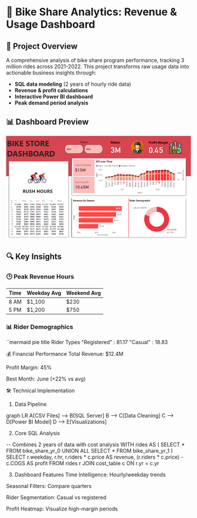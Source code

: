 # 🚴 Bike Share Analytics: Revenue & Usage Dashboard


## 📌 Project Overview
A comprehensive analysis of bike share program performance, tracking 3 million rides across 2021-2022. This project transforms raw usage data into actionable business insights through:

- **SQL data modeling** (2 years of hourly ride data)
- **Revenue & profit calculations**
- **Interactive Power BI dashboard**
- **Peak demand period analysis**

## 📊 Dashboard Preview

![BikeStore Dashboard](BIKE%20STORE%20DASHBORAD.png)

## 🔍 Key Insights

### 🕒 Peak Revenue Hours
| Time | Weekday Avg | Weekend Avg |
|------|------------|------------|
| 8 AM | $1,100     | $230       | 
| 5 PM | $1,200     | $750       |

### 📊 Rider Demographics
``mermaid
pie
    title Rider Types
    "Registered" : 81.17
    "Casual" : 18.83

💰 Financial Performance
Total Revenue: $12.4M

Profit Margin: 45%

Best Month: June (+22% vs avg)

🛠️ Technical Implementation

1. Data Pipeline

graph LR
    A[CSV Files] --> B[SQL Server]
    B --> C[Data Cleaning]
    C --> D[Power BI Model]
    D --> E[Visualizations]

2. Core SQL Analysis

-- Combines 2 years of data with cost analysis
WITH rides AS (
    SELECT * FROM bike_share_yr_0
    UNION ALL
    SELECT * FROM bike_share_yr_1
)
SELECT
    r.weekday,
    r.hr,
    r.riders * c.price AS revenue,
    (r.riders * c.price) - c.COGS AS profit
FROM rides r
JOIN cost_table c ON r.yr = c.yr

3. Dashboard Features
Time Intelligence: Hourly/weekday trends

Seasonal Filters: Compare quarters

Rider Segmentation: Casual vs registered

Profit Heatmap: Visualize high-margin periods

